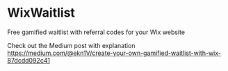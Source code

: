 # WixWaitlist
Free gamified waitlist with referral codes for your Wix website

Check out the Medium post with explanation
https://medium.com/@ekn1V/create-your-own-gamified-waitlist-with-wix-87dcdd092c41
